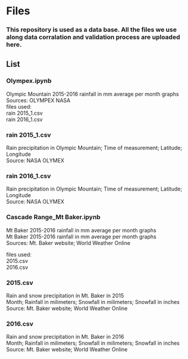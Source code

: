# Files
### This repository is used as a data base. All the files we use along data corralation and validation process are uploaded here.
## List
### Olympex.ipynb
Olympic Mountain 2015-2016 rainfall in mm average per month graphs <br>
Sources: OLYMPEX NASA <br>
files used: <br>
         rain 2015_1.csv <br>
         rain 2016_1.csv <br>
         
### rain 2015_1.csv
Rain precipitation in Olympic Mountain; Time of measurement; Latitude; Longitude <br>
Source: NASA OLYMEX<br>

### rain 2016_1.csv
Rain precipitation in Olympic Mountain; Time of measurement; Latitude; Longitude <br>
Source: NASA OLYMEX<br>

### Cascade Range_Mt Baker.ipynb
Mt Baker 2015-2016 rainfall in mm average per month graphs <br>
Mt Baker 2015-2016 rainfall in mm average per month graphs <br>
Sources: Mt. Baker website; World Weather Online <br>

files used: <br>
         2015.csv <br>
         2016.csv <br>
         
### 2015.csv
Rain and snow precipitation in Mt. Baker in 2015 <br>
Month; Rainfall in milimeters; Snowfall in milimeters; Snowfall in inches <br>
Source: Mt. Baker website; World Weather Online <br>

### 2016.csv
Rain and snow precipitation in Mt. Baker in 2016 <br>
Month; Rainfall in milimeters; Snowfall in milimeters; Snowfall in inches <br>
Source: Mt. Baker website; World Weather Online <br>
